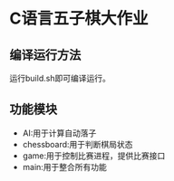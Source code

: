 # C语言五子棋大作业

## 编译运行方法
运行build.sh即可编译运行。

## 功能模块
- AI:用于计算自动落子
- chessboard:用于判断棋局状态
- game:用于控制比赛进程，提供比赛接口
- main:用于整合所有功能